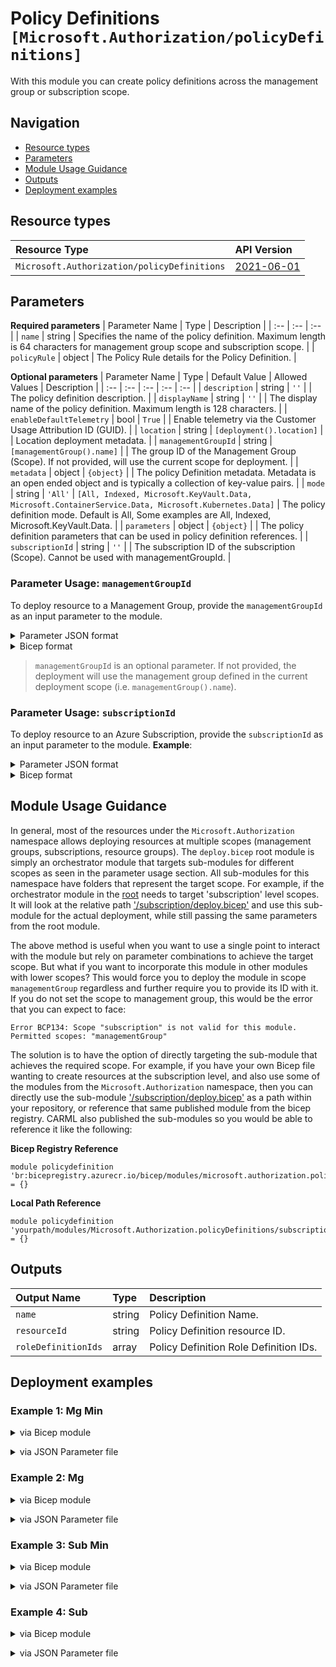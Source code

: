 # Policy Definitions `[Microsoft.Authorization/policyDefinitions]`

With this module you can create policy definitions across the management group or subscription scope.

## Navigation

- [Resource types](#Resource-types)
- [Parameters](#Parameters)
- [Module Usage Guidance](#Module-Usage-Guidance)
- [Outputs](#Outputs)
- [Deployment examples](#Deployment-examples)

## Resource types

| Resource Type | API Version |
| :-- | :-- |
| `Microsoft.Authorization/policyDefinitions` | [2021-06-01](https://docs.microsoft.com/en-us/azure/templates/Microsoft.Authorization/2021-06-01/policyDefinitions) |

## Parameters

**Required parameters**
| Parameter Name | Type | Description |
| :-- | :-- | :-- |
| `name` | string | Specifies the name of the policy definition. Maximum length is 64 characters for management group scope and subscription scope. |
| `policyRule` | object | The Policy Rule details for the Policy Definition. |

**Optional parameters**
| Parameter Name | Type | Default Value | Allowed Values | Description |
| :-- | :-- | :-- | :-- | :-- |
| `description` | string | `''` |  | The policy definition description. |
| `displayName` | string | `''` |  | The display name of the policy definition. Maximum length is 128 characters. |
| `enableDefaultTelemetry` | bool | `True` |  | Enable telemetry via the Customer Usage Attribution ID (GUID). |
| `location` | string | `[deployment().location]` |  | Location deployment metadata. |
| `managementGroupId` | string | `[managementGroup().name]` |  | The group ID of the Management Group (Scope). If not provided, will use the current scope for deployment. |
| `metadata` | object | `{object}` |  | The policy Definition metadata. Metadata is an open ended object and is typically a collection of key-value pairs. |
| `mode` | string | `'All'` | `[All, Indexed, Microsoft.KeyVault.Data, Microsoft.ContainerService.Data, Microsoft.Kubernetes.Data]` | The policy definition mode. Default is All, Some examples are All, Indexed, Microsoft.KeyVault.Data. |
| `parameters` | object | `{object}` |  | The policy definition parameters that can be used in policy definition references. |
| `subscriptionId` | string | `''` |  | The subscription ID of the subscription (Scope). Cannot be used with managementGroupId. |


### Parameter Usage: `managementGroupId`

To deploy resource to a Management Group, provide the `managementGroupId` as an input parameter to the module.

<details>

<summary>Parameter JSON format</summary>

```json
"managementGroupId": {
    "value": "contoso-group"
}
```

</details>


<details>

<summary>Bicep format</summary>

```bicep
managementGroupId: 'contoso-group'
```

</details>
<p>

> `managementGroupId` is an optional parameter. If not provided, the deployment will use the management group defined in the current deployment scope (i.e. `managementGroup().name`).

### Parameter Usage: `subscriptionId`

To deploy resource to an Azure Subscription, provide the `subscriptionId` as an input parameter to the module. **Example**:

<details>

<summary>Parameter JSON format</summary>

```json
"subscriptionId": {
    "value": "12345678-b049-471c-95af-123456789012"
}
```

</details>

<details>

<summary>Bicep format</summary>

```bicep
subscriptionId: '12345678-b049-471c-95af-123456789012'
```

</details>
<p>

## Module Usage Guidance

In general, most of the resources under the `Microsoft.Authorization` namespace allows deploying resources at multiple scopes (management groups, subscriptions, resource groups). The `deploy.bicep` root module is simply an orchestrator module that targets sub-modules for different scopes as seen in the parameter usage section. All sub-modules for this namespace have folders that represent the target scope. For example, if the orchestrator module in the [root](deploy.bicep) needs to target 'subscription' level scopes. It will look at the relative path ['/subscription/deploy.bicep'](./subscription/deploy.bicep) and use this sub-module for the actual deployment, while still passing the same parameters from the root module.

The above method is useful when you want to use a single point to interact with the module but rely on parameter combinations to achieve the target scope. But what if you want to incorporate this module in other modules with lower scopes? This would force you to deploy the module in scope `managementGroup` regardless and further require you to provide its ID with it. If you do not set the scope to management group, this would be the error that you can expect to face:

```bicep
Error BCP134: Scope "subscription" is not valid for this module. Permitted scopes: "managementGroup"
```

The solution is to have the option of directly targeting the sub-module that achieves the required scope. For example, if you have your own Bicep file wanting to create resources at the subscription level, and also use some of the modules from the `Microsoft.Authorization` namespace, then you can directly use the sub-module ['/subscription/deploy.bicep'](./subscription/deploy.bicep) as a path within your repository, or reference that same published module from the bicep registry. CARML also published the sub-modules so you would be able to reference it like the following:

**Bicep Registry Reference**
```bicep
module policydefinition 'br:bicepregistry.azurecr.io/bicep/modules/microsoft.authorization.policydefinitions.subscription:version' = {}
```
**Local Path Reference**
```bicep
module policydefinition 'yourpath/modules/Microsoft.Authorization.policyDefinitions/subscription/deploy.bicep' = {}
```

## Outputs

| Output Name | Type | Description |
| :-- | :-- | :-- |
| `name` | string | Policy Definition Name. |
| `resourceId` | string | Policy Definition resource ID. |
| `roleDefinitionIds` | array | Policy Definition Role Definition IDs. |

## Deployment examples

<h3>Example 1: Mg Min</h3>

<details>

<summary>via Bicep module</summary>

```bicep
module policyDefinitions './Microsoft.Authorization/policyDefinitions/deploy.bicep' = {
  name: '${uniqueString(deployment().name)}-policyDefinitions'
  params: {
    name: '<<namePrefix>>-mg-min-policyDef'
    policyRule: {
      if: {
        allOf: [
          {
            equals: 'Microsoft.KeyVault/vaults'
            field: 'type'
          }
        ]
      }
      then: {
        effect: '[parameters('effect')]'
      }
    }
    parameters: {
      effect: {
        allowedValues: [
          'Audit'
        ]
        defaultValue: 'Audit'
        type: 'String'
      }
    }
  }
}
```

</details>
<p>

<details>

<summary>via JSON Parameter file</summary>

```json
{
    "$schema": "https://schema.management.azure.com/schemas/2019-04-01/deploymentParameters.json#",
    "contentVersion": "1.0.0.0",
    "parameters": {
        "name": {
            "value": "<<namePrefix>>-mg-min-policyDef"
        },
        "policyRule": {
            "value": {
                "if": {
                    "allOf": [
                        {
                            "equals": "Microsoft.KeyVault/vaults",
                            "field": "type"
                        }
                    ]
                },
                "then": {
                    "effect": "[parameters('effect')]"
                }
            }
        },
        "parameters": {
            "value": {
                "effect": {
                    "allowedValues": [
                        "Audit"
                    ],
                    "defaultValue": "Audit",
                    "type": "String"
                }
            }
        }
    }
}
```

</details>
<p>

<h3>Example 2: Mg</h3>

<details>

<summary>via Bicep module</summary>

```bicep
module policyDefinitions './Microsoft.Authorization/policyDefinitions/deploy.bicep' = {
  name: '${uniqueString(deployment().name)}-policyDefinitions'
  params: {
    name: '<<namePrefix>>-mg-policyDef'
    policyRule: {
      if: {
        allOf: [
          {
            equals: 'Microsoft.Resources/subscriptions'
            field: 'type'
          }
          {
            exists: 'false'
            field: '[concat('tags[' parameters('tagName') ']')]'
          }
        ]
      }
      then: {
        details: {
          operations: [
            {
              field: '[concat('tags[' parameters('tagName') ']')]'
              operation: 'add'
              value: '[parameters('tagValue')]'
            }
          ]
          roleDefinitionIds: [
            '/providers/microsoft.authorization/roleDefinitions/4a9ae827-6dc8-4573-8ac7-8239d42aa03f'
          ]
        }
        effect: 'modify'
      }
    }
    description: '[Description] This policy definition is deployed at the management group scope'
    displayName: '[DisplayName] This policy definition is deployed at the management group scope'
    managementGroupId: '<<managementGroupId>>'
    metadata: {
      category: 'Security'
    }
    parameters: {
      tagName: {
        metadata: {
          description: 'Name of the tag such as 'environment''
          displayName: 'Tag Name'
        }
        type: 'String'
      }
      tagValue: {
        metadata: {
          description: 'Value of the tag such as 'production''
          displayName: 'Tag Value'
        }
        type: 'String'
      }
    }
  }
}
```

</details>
<p>

<details>

<summary>via JSON Parameter file</summary>

```json
{
    "$schema": "https://schema.management.azure.com/schemas/2019-04-01/deploymentParameters.json#",
    "contentVersion": "1.0.0.0",
    "parameters": {
        "name": {
            "value": "<<namePrefix>>-mg-policyDef"
        },
        "displayName": {
            "value": "[DisplayName] This policy definition is deployed at the management group scope"
        },
        "description": {
            "value": "[Description] This policy definition is deployed at the management group scope"
        },
        "policyRule": {
            "value": {
                "if": {
                    "allOf": [
                        {
                            "field": "type",
                            "equals": "Microsoft.Resources/subscriptions"
                        },
                        {
                            "field": "[concat('tags[', parameters('tagName'), ']')]",
                            "exists": "false"
                        }
                    ]
                },
                "then": {
                    "effect": "modify",
                    "details": {
                        "roleDefinitionIds": [
                            "/providers/microsoft.authorization/roleDefinitions/4a9ae827-6dc8-4573-8ac7-8239d42aa03f"
                        ],
                        "operations": [
                            {
                                "operation": "add",
                                "field": "[concat('tags[', parameters('tagName'), ']')]",
                                "value": "[parameters('tagValue')]"
                            }
                        ]
                    }
                }
            }
        },
        "parameters": {
            "value": {
                "tagName": {
                    "type": "String",
                    "metadata": {
                        "displayName": "Tag Name",
                        "description": "Name of the tag, such as 'environment'"
                    }
                },
                "tagValue": {
                    "type": "String",
                    "metadata": {
                        "displayName": "Tag Value",
                        "description": "Value of the tag, such as 'production'"
                    }
                }
            }
        },
        "metadata": {
            "value": {
                "category": "Security"
            }
        },
        "managementGroupId": {
            "value": "<<managementGroupId>>"
        }
    }
}
```

</details>
<p>

<h3>Example 3: Sub Min</h3>

<details>

<summary>via Bicep module</summary>

```bicep
module policyDefinitions './Microsoft.Authorization/policyDefinitions/deploy.bicep' = {
  name: '${uniqueString(deployment().name)}-policyDefinitions'
  params: {
    name: '<<namePrefix>>-sub-min-policyDef'
    policyRule: {
      if: {
        allOf: [
          {
            equals: 'Microsoft.KeyVault/vaults'
            field: 'type'
          }
        ]
      }
      then: {
        effect: '[parameters('effect')]'
      }
    }
    parameters: {
      effect: {
        allowedValues: [
          'Audit'
        ]
        defaultValue: 'Audit'
        type: 'String'
      }
    }
    subscriptionId: '<<subscriptionId>>'
  }
}
```

</details>
<p>

<details>

<summary>via JSON Parameter file</summary>

```json
{
    "$schema": "https://schema.management.azure.com/schemas/2019-04-01/deploymentParameters.json#",
    "contentVersion": "1.0.0.0",
    "parameters": {
        "name": {
            "value": "<<namePrefix>>-sub-min-policyDef"
        },
        "policyRule": {
            "value": {
                "if": {
                    "allOf": [
                        {
                            "equals": "Microsoft.KeyVault/vaults",
                            "field": "type"
                        }
                    ]
                },
                "then": {
                    "effect": "[parameters('effect')]"
                }
            }
        },
        "parameters": {
            "value": {
                "effect": {
                    "allowedValues": [
                        "Audit"
                    ],
                    "defaultValue": "Audit",
                    "type": "String"
                }
            }
        },
        "subscriptionId": {
            "value": "<<subscriptionId>>"
        }
    }
}
```

</details>
<p>

<h3>Example 4: Sub</h3>

<details>

<summary>via Bicep module</summary>

```bicep
module policyDefinitions './Microsoft.Authorization/policyDefinitions/deploy.bicep' = {
  name: '${uniqueString(deployment().name)}-policyDefinitions'
  params: {
    name: '<<namePrefix>>-sub-policyDef'
    policyRule: {
      if: {
        allOf: [
          {
            equals: 'Microsoft.Resources/subscriptions'
            field: 'type'
          }
          {
            exists: 'false'
            field: '[concat('tags[' parameters('tagName') ']')]'
          }
        ]
      }
      then: {
        details: {
          operations: [
            {
              field: '[concat('tags[' parameters('tagName') ']')]'
              operation: 'add'
              value: '[parameters('tagValue')]'
            }
          ]
          roleDefinitionIds: [
            '/providers/microsoft.authorization/roleDefinitions/4a9ae827-6dc8-4573-8ac7-8239d42aa03f'
          ]
        }
        effect: 'modify'
      }
    }
    description: '[Description] This policy definition is deployed at subscription scope'
    displayName: '[DisplayName] This policy definition is deployed at subscription scope'
    metadata: {
      category: 'Security'
    }
    parameters: {
      tagName: {
        metadata: {
          description: 'Name of the tag such as 'environment''
          displayName: 'Tag Name'
        }
        type: 'String'
      }
      tagValue: {
        metadata: {
          description: 'Value of the tag such as 'production''
          displayName: 'Tag Value'
        }
        type: 'String'
      }
    }
    subscriptionId: '<<subscriptionId>>'
  }
}
```

</details>
<p>

<details>

<summary>via JSON Parameter file</summary>

```json
{
    "$schema": "https://schema.management.azure.com/schemas/2019-04-01/deploymentParameters.json#",
    "contentVersion": "1.0.0.0",
    "parameters": {
        "name": {
            "value": "<<namePrefix>>-sub-policyDef"
        },
        "displayName": {
            "value": "[DisplayName] This policy definition is deployed at subscription scope"
        },
        "description": {
            "value": "[Description] This policy definition is deployed at subscription scope"
        },
        "policyRule": {
            "value": {
                "if": {
                    "allOf": [
                        {
                            "field": "type",
                            "equals": "Microsoft.Resources/subscriptions"
                        },
                        {
                            "field": "[concat('tags[', parameters('tagName'), ']')]",
                            "exists": "false"
                        }
                    ]
                },
                "then": {
                    "effect": "modify",
                    "details": {
                        "roleDefinitionIds": [
                            "/providers/microsoft.authorization/roleDefinitions/4a9ae827-6dc8-4573-8ac7-8239d42aa03f"
                        ],
                        "operations": [
                            {
                                "operation": "add",
                                "field": "[concat('tags[', parameters('tagName'), ']')]",
                                "value": "[parameters('tagValue')]"
                            }
                        ]
                    }
                }
            }
        },
        "parameters": {
            "value": {
                "tagName": {
                    "type": "String",
                    "metadata": {
                        "displayName": "Tag Name",
                        "description": "Name of the tag, such as 'environment'"
                    }
                },
                "tagValue": {
                    "type": "String",
                    "metadata": {
                        "displayName": "Tag Value",
                        "description": "Value of the tag, such as 'production'"
                    }
                }
            }
        },
        "metadata": {
            "value": {
                "category": "Security"
            }
        },
        "subscriptionId": {
            "value": "<<subscriptionId>>"
        }
    }
}
```

</details>
<p>
